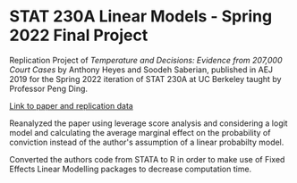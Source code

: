 # STAT 230A Linear Models - Spring 2022 Final Project
 Replication Project of _Temperature and Decisions: Evidence from 207,000 Court Cases_ by Anthony Heyes and Soodeh Saberian, published in AEJ 2019 for the Spring 2022 iteration of STAT 230A at UC Berkeley taught by Professor Peng Ding. 

[Link to paper and replication data](https://www.aeaweb.org/articles?id=10.1257/app.20170223) 

 Reanalyzed the paper using leverage score analysis and considering a logit model and calculating the average marginal effect on the probability of conviction instead of the author's assumption of a linear probabilty model. 

 Converted the authors code from STATA to R in order to make use of Fixed Effects Linear Modelling packages to decrease computation time. 
